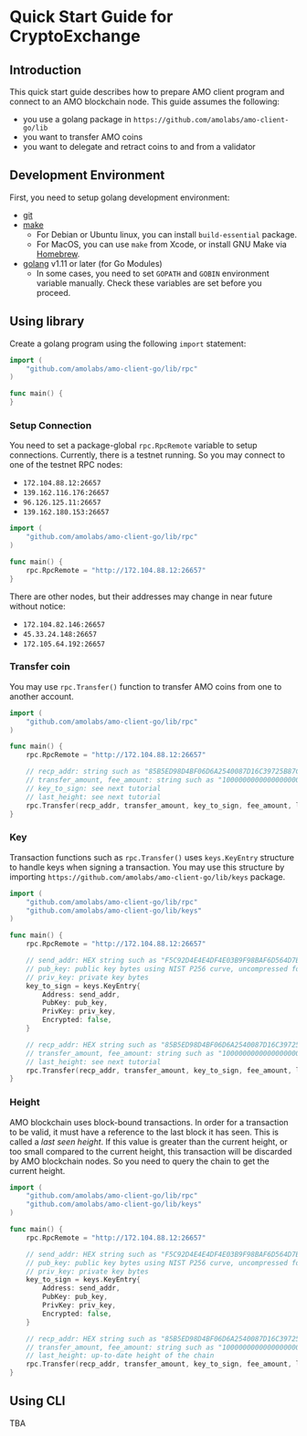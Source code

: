# Quick Start Guide for CryptoExchange
[//]: # "This document is available in [Korean](qs_crex.ko.md) also."

## Introduction
This quick start guide describes how to prepare AMO client program and connect
to an AMO blockchain node. This guide assumes the following:
- you use a golang package in `https://github.com/amolabs/amo-client-go/lib`
- you want to transfer AMO coins
- you want to delegate and retract coins to and from a validator

## Development Environment
First, you need to setup golang development environment:
* [git](https://git-scm.com)
* [make](https://www.gnu.org/software/make/)
  * For Debian or Ubuntu linux, you can install `build-essential` package.
  * For MacOS, you can use `make` from Xcode, or install GNU Make via
    [Homebrew](https://brew.sh).
* [golang](https://golang.org/dl/) v1.11 or later (for Go Modules)
  * In some cases, you need to set `GOPATH` and `GOBIN` environment variable
    manually. Check these variables are set before you proceed.

## Using library
Create a golang program using the following `import` statement:
```go
import (
    "github.com/amolabs/amo-client-go/lib/rpc"
)

func main() {
}
```

### Setup Connection
You need to set a package-global `rpc.RpcRemote` variable to setup connections. Currently, there is a testnet running. So you may connect to one of the testnet RPC nodes:
- `172.104.88.12:26657`
- `139.162.116.176:26657`
- `96.126.125.11:26657`
- `139.162.180.153:26657`

```go
import (
    "github.com/amolabs/amo-client-go/lib/rpc"
)

func main() {
    rpc.RpcRemote = "http://172.104.88.12:26657"
}
```

There are other nodes, but their addresses may change in near future without
notice:
- `172.104.82.146:26657`
- `45.33.24.148:26657`
- `172.105.64.192:26657`

### Transfer coin
You may use `rpc.Transfer()` function to transfer AMO coins from one to another
account.
```go
import (
    "github.com/amolabs/amo-client-go/lib/rpc"
)

func main() {
    rpc.RpcRemote = "http://172.104.88.12:26657"

    // recp_addr: string such as "85B5ED98D4BF06D6A2540087D16C39725B87C65E"
    // transfer_amount, fee_amount: string such as "1000000000000000000" (1 AMO)
    // key_to_sign: see next tutorial
    // last_height: see next tutorial
    rpc.Transfer(recp_addr, transfer_amount, key_to_sign, fee_amount, last_height)
}
```

### Key
Transaction functions such as `rpc.Transfer()` uses `keys.KeyEntry` structure
to handle keys when signing a transaction. You may use this structure by
importing `https://github.com/amolabs/amo-client-go/lib/keys` package.
```go
import (
    "github.com/amolabs/amo-client-go/lib/rpc"
    "github.com/amolabs/amo-client-go/lib/keys"
)

func main() {
    rpc.RpcRemote = "http://172.104.88.12:26657"

    // send_addr: HEX string such as "F5C92D4E4E4DF4E03B9F98BAF6D564D7B8183911"
    // pub_key: public key bytes using NIST P256 curve, uncompressed form
    // priv_key: private key bytes
    key_to_sign = keys.KeyEntry{
        Address: send_addr,
        PubKey: pub_key,
        PrivKey: priv_key,
        Encrypted: false,
    }

    // recp_addr: HEX string such as "85B5ED98D4BF06D6A2540087D16C39725B87C65E"
    // transfer_amount, fee_amount: string such as "1000000000000000000" (1 AMO)
    // last_height: see next tutorial
    rpc.Transfer(recp_addr, transfer_amount, key_to_sign, fee_amount, last_height)
}
```

### Height
AMO blockchain uses block-bound transactions. In order for a transaction to be
valid, it must have a reference to the last block it has seen. This is called a
*last seen height*. If this value is greater than the current height, or too
small compared to the current height, this transaction will be discarded by AMO
blockchain nodes. So you need to query the chain to get the current height.
```go
import (
    "github.com/amolabs/amo-client-go/lib/rpc"
    "github.com/amolabs/amo-client-go/lib/keys"
)

func main() {
    rpc.RpcRemote = "http://172.104.88.12:26657"

    // send_addr: HEX string such as "F5C92D4E4E4DF4E03B9F98BAF6D564D7B8183911"
    // pub_key: public key bytes using NIST P256 curve, uncompressed form
    // priv_key: private key bytes
    key_to_sign = keys.KeyEntry{
        Address: send_addr,
        PubKey: pub_key,
        PrivKey: priv_key,
        Encrypted: false,
    }

    // recp_addr: HEX string such as "85B5ED98D4BF06D6A2540087D16C39725B87C65E"
    // transfer_amount, fee_amount: string such as "1000000000000000000" (1 AMO)
    // last_height: up-to-date height of the chain
    rpc.Transfer(recp_addr, transfer_amount, key_to_sign, fee_amount, last_height)
}
```

## Using CLI
TBA
